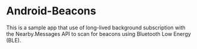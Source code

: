 # Android-Beacons
This is a sample app that use of long-lived background subscription with the Nearby.Messages API to scan for beacons using Bluetooth Low Energy (BLE).
